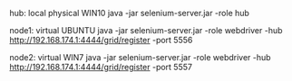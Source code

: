 hub: local physical WIN10
java -jar selenium-server.jar -role hub

node1: virtual UBUNTU
java -jar selenium-server.jar -role webdriver -hub http://192.168.174.1:4444/grid/register -port 5556

node2: virtual WIN7
java -jar selenium-server.jar -role webdriver -hub http://192.168.174.1:4444/grid/register -port 5557

